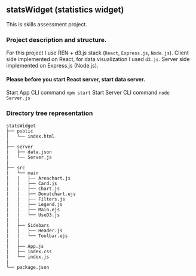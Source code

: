 ## statsWidget (statistics widget) 
This is skills assessment project.

### Project description and structure.
For this project I use REN + d3.js stack (`React`, `Express.js`, `Node.js`).
Client side implemented on React, for data visualization I used `d3.js`.
Server side implemented on Express.js (Node.js).

#### Please before you start React server, start data server.
Start App CLI command `npm start`
Start Server CLI command `node Server.js`

### Directory tree representation
```
statsWidget
├── public
│   └── index.html
|
├── server
|   ├── data.json
|   └── Server.js
|
├── src
|   └── main
|   |   ├── Areachart.js
|   |   ├── Card.js
|   |   ├── Chart.js
|   |   ├── Donutchart.ejs
|   |   ├── Filters.js
|   |   ├── Legend.js
|   |   ├── Main.ejs
|   |   └── UseD3.js
|   |
|   ├── Sidebars
|   |   ├── Header.js
|   |   └── Toolbar.ejs
|   |
|   ├── App.js
|   ├── index.css
|   └── index.js
|
└── package.json
```

